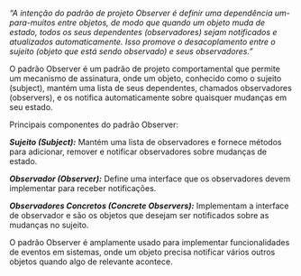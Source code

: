 *“A intenção do padrão de projeto Observer é definir uma dependência um-para-muitos entre objetos, de modo que quando um objeto muda de estado, todos os seus dependentes (observadores) sejam notificados e atualizados automaticamente. Isso promove o desacoplamento entre o sujeito (objeto que está sendo observado) e seus observadores.”*

O padrão Observer é um padrão de projeto comportamental que permite um mecanismo de assinatura, onde um objeto, conhecido como o sujeito (subject), mantém uma lista de seus dependentes, chamados observadores (observers), e os notifica automaticamente sobre quaisquer mudanças em seu estado.

Principais componentes do padrão Observer:

***Sujeito (Subject):*** Mantém uma lista de observadores e fornece métodos para adicionar, remover e notificar observadores sobre mudanças de estado.

***Observador (Observer):*** Define uma interface que os observadores devem implementar para receber notificações.

***Observadores Concretos (Concrete Observers):*** Implementam a interface de observador e são os objetos que desejam ser notificados sobre as mudanças no sujeito.

O padrão Observer é amplamente usado para implementar funcionalidades de eventos em sistemas, onde um objeto precisa notificar vários outros objetos quando algo de relevante acontece.
